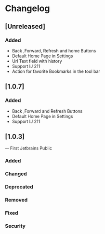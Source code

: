 # Changelog

## [Unreleased]
### Added
- Back ,Forward, Refresh and home Buttons
- Default Home Page in Settings
- Url Text field with history
- Support IJ 211
- Action for favorite Bookmarks in the tool bar
## [1.0.7]
### Added
- Back ,Forward and Refresh Buttons
- Default Home Page in Settings 
- Support IJ 211 
## [1.0.3]
-- First Jetbrains Public
### Added
### Changed

### Deprecated

### Removed

### Fixed

### Security
